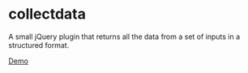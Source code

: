 collectdata
===========

A small jQuery plugin that returns all the data from a set of inputs in a structured format.

[Demo](http://jsfiddle.net/edelman/2VKF9/)
